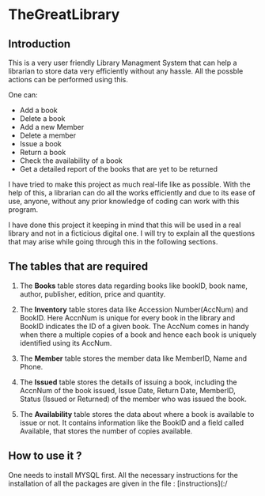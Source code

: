# TheGreatLibrary

## Introduction
This is a very user friendly Library Managment System that can help a librarian to store data very efficiently without any hassle. All the possble actions can be performed using this.

One can:
* Add a book
* Delete a book
* Add a new Member
* Delete a member
* Issue a book
* Return a book
* Check the availability of a book
* Get a detailed report of the books that are yet to be returned

I have tried to make this project as much real-life like as possible. With the help of this, a librarian can do all the works efficiently and due to its ease of use, anyone, without any prior knowledge of coding can work with this program.

I have done this project it keeping in mind that this will be used in a real library and not in a ficticious digital one. I will try to explain all the questions that may arise while going through this in the following sections.

## The tables that are required
1. The **Books** table stores data regarding books like bookID, book name, author, publisher, edition, price and quantity.
   
3. The **Inventory** table stores data like Accession Number(AccNum) and BookID. Here AccnNum is unique for every book in the library and BookID indicates the ID of a given book. The AccNum comes in handy when there a multiple copies of a book and hence each book is uniquely identified using its AccNum.
   
5. The **Member** table stores the member data like MemberID, Name and Phone.
   
7. The **Issued** table stores the details of issuing a book, including the AccnNum of the book issued, Issue Date, Return Date, MemberID, Status (Issued or Returned) of the member who was issued the book.
   
9. The **Availability** table stores the data about where a book is available to issue or not. It contains information like the BookID and a field called Available, that stores the number of copies available.

## How to use it ?
One needs to install MYSQL first. All the necessary instructions for the installation of all the packages are given in the file : [instructions](:/
